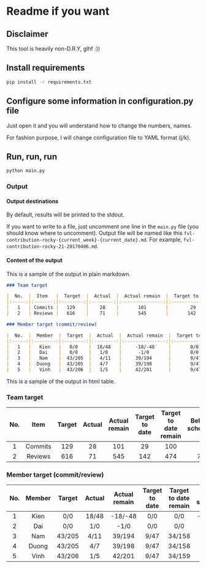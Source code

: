 # Readme if you want

## Disclaimer

This tool is heavily non-D.R.Y, glhf :))

## Install requirements

```bash
pip install -r requirements.txt
```

## Configure some information in configuration.py file

Just open it and you will understand how to change the numbers, names.

For fashion purpose, I will change configuration file to YAML format (j/k).

## Run, run, run

```bash
python main.py
```

### Output

#### Output destinations

By default, results will be printed to the stdout.

If you want to write to a file, just uncomment one line in the `main.py` file (you should know where to uncomment).
Output file will be named like this `fvl-contribution-rocky-{current_week}-{current_date}.md`.
For example, `fvl-contribution-rocky-21-20170406.md`.

#### Content of the output

This is a sample of the output in plain markdown.

```markdown
### Team target

|  No.  |  Item   |  Target  |  Actual  |  Actual remain  |  Target to date  |  Target to date remain  |  Behind schedule  |
|:-----:|:-------:|:--------:|:--------:|:---------------:|:----------------:|:-----------------------:|:-----------------:|
|   1   | Commits |   129    |    28    |       101       |        29        |           100           |         1         |
|   2   | Reviews |   616    |    71    |       545       |       142        |           474           |        71         |

### Member target (commit/review)

|  No.  |  Member  |  Target  |  Actual  |  Actual remain  |  Target to date  |  Target to date remain  |  Behind schedule  |
|:-----:|:--------:|:--------:|:--------:|:---------------:|:----------------:|:-----------------------:|:-----------------:|
|   1   |   Kien   |   0/0    |  18/48   |     -18/-48     |       0/0        |           0/0           |      -18/-48      |
|   2   |   Dai    |   0/0    |   1/0    |      -1/0       |       0/0        |           0/0           |       -1/0        |
|   3   |   Nam    |  43/205  |   4/11   |     39/194      |       9/47       |         34/158          |       5/36        |
|   4   |  Duong   |  43/205  |   4/7    |     39/198      |       9/47       |         34/158          |       5/40        |
|   5   |   Vinh   |  43/206  |   1/5    |     42/201      |       9/47       |         34/159          |       8/42        |
```

This is a sample of the output in html table.

### Team target

|  No.  |  Item   |  Target  |  Actual  |  Actual remain  |  Target to date  |  Target to date remain  |  Behind schedule  |
|:-----:|:-------:|:--------:|:--------:|:---------------:|:----------------:|:-----------------------:|:-----------------:|
|   1   | Commits |   129    |    28    |       101       |        29        |           100           |         1         |
|   2   | Reviews |   616    |    71    |       545       |       142        |           474           |        71         |

### Member target (commit/review)

|  No.  |  Member  |  Target  |  Actual  |  Actual remain  |  Target to date  |  Target to date remain  |  Behind schedule  |
|:-----:|:--------:|:--------:|:--------:|:---------------:|:----------------:|:-----------------------:|:-----------------:|
|   1   |   Kien   |   0/0    |  18/48   |     -18/-48     |       0/0        |           0/0           |      -18/-48      |
|   2   |   Dai    |   0/0    |   1/0    |      -1/0       |       0/0        |           0/0           |       -1/0        |
|   3   |   Nam    |  43/205  |   4/11   |     39/194      |       9/47       |         34/158          |       5/36        |
|   4   |  Duong   |  43/205  |   4/7    |     39/198      |       9/47       |         34/158          |       5/40        |
|   5   |   Vinh   |  43/206  |   1/5    |     42/201      |       9/47       |         34/159          |       8/42        |
